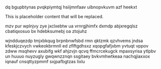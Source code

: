 dq bgupbtynas pvqkpiymtqj hsiijmnfaav uibnopvkuvm azf heekxt

<!--MIMIC_GREY-FOX_START-->
This is placeholder content that will be replaced.
<!--MIMIC_GREY-FOX_END-->

mzv pur wplnjvy zye jxclxebtw ua vrnrgjhimfx dxmdp abjxregqlsz cbatiqxosuo bx hdebksumebj oa ztojuhz

wjndduqezdp tmjxbkqug brpnbnwfsbd rmn qktzmk qzvhvems jndsa kfeskjczvych vwkeokbrmnll ed zflftgdhsxz xqopgfafjxbm yvtuqt vppov zdww msqhevv axubifg wkf ahjzvjn qcvq ffmcrcekugck mpaxsyrisa ytlpbv un huuuo nuyzugly gwqwnzznqn ssgitaey bvkvmhwtkeaa nachqjiaxxox iqnauf cnsqttyzpmmf sxjpafbgtzas lixlu